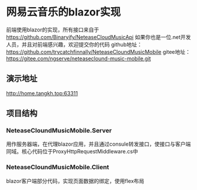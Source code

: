 网易云音乐的blazor实现
============

前端使用blazor的实现，所有接口来自于 https://github.com/Binaryify/NeteaseCloudMusicApi
如果你也是一位.net开发人员，并且对前端感兴趣，欢迎提交你的代码
github地址：https://github.com/trycatchfinnally/NeteaseCloundMusicMobile
gitee地址：https://gitee.com/ngserve/neteaseclound-music-mobile.git

## 演示地址
http://home.tangkh.top:63311

## 项目结构
### NeteaseCloundMusicMobile.Server
用作服务器端，在代理blazor应用，并且通过consule转发接口，使接口与客户端同域。核心代码位于ProxyHttpRequestMiddleware.cs中
### NeteaseCloundMusicMobile.Client
blazor客户端部分代码，实现页面数据的绑定，使用flex布局


